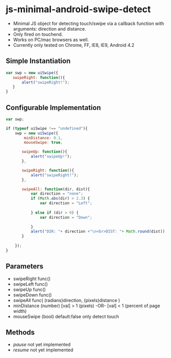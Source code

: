 js-minimal-android-swipe-detect
===============================

 - Minimal JS object for detecting touch/swipe via a callback function with arguments: direction and distance.
  - Only fired on touchend.
  - Works on PC/mac browsers as well.
  - Currently only tested on Chrome, FF, IE8, IE9, Android 4.2

## Simple Instantiation
```js
var swp = new uiSwipe({
   swipeRight: function(){ 
       alert("swipeRight!");
   }
}
```

## Configurable Implementation
```js
var swp;

if (typeof uiSwipe !== "undefined"){
    swp = new uiSwipe({
      	minDistance: 0.1,
      	mouseSwipe: true,

       swipeUp: function(){ 
           alert("swipeUp!");
       },

       swipeRight: function(){ 
           alert("swipeRight!");
       },

       swipeAll: function(dir, dist){
           var direction = "none";
           if (Math.abs(dir) > 2.3) {
               var direction = "Left";
               
           } else if (dir > 0) {
               var direction = "Down";
               
           }
           alert("DIR: "+ direction +"\n<br>DIST: "+ Math.round(dist));
       }
        
    });
}
```

## Parameters
 - swipeRight func()
 - swipeLeft  func()
 - swipeUp    func()
 - swipeDown  func()
 - swipeAll   func(  (radians)direction, (pixels)distance  )
 - minDistance  (number) [val] > 1 (pixels) -OR- [val] < 1 (percent of page width)
 - mouseSwipe   (bool) default:false  only detect touch 

## Methods
 - *pause* not yet implemented
 - *resume* not yet implemented
